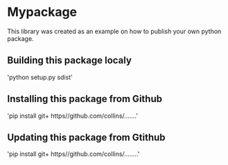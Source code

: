 # Mypackage
This library was created as an example on how to publish your own python package.

## Building this package localy
'python setup.py sdist'

## Installing this package from Github
'pip install git+ https//github.com/collins/.......'
## Updating this package from Gtithub
'pip install git+ https//github.com/collins/........'